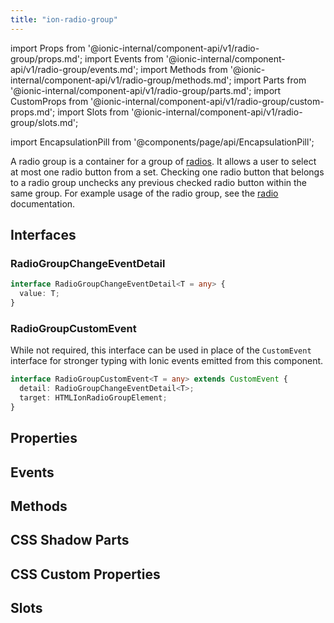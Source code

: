 ```yaml
---
title: "ion-radio-group"
---
```

import Props from '@ionic-internal/component-api/v1/radio-group/props.md';
import Events from '@ionic-internal/component-api/v1/radio-group/events.md';
import Methods from '@ionic-internal/component-api/v1/radio-group/methods.md';
import Parts from '@ionic-internal/component-api/v1/radio-group/parts.md';
import CustomProps from '@ionic-internal/component-api/v1/radio-group/custom-props.md';
import Slots from '@ionic-internal/component-api/v1/radio-group/slots.md';

<head>
  <title>ion-radio-group | Radio Button Group Usage for Ionic Apps</title>
  <meta name="description" content="A radio group is a group of radio buttons. Radio groups allow a user to select at most one radio button from a set. Learn more about ion-radio-group usage." />
</head>

import EncapsulationPill from '@components/page/api/EncapsulationPill';


A radio group is a container for a group of [radios](./radio). It allows a user to select at most one radio button from a set. Checking one radio button that belongs to a radio group unchecks any previous checked radio button within the same group. For example usage of the radio group, see the [radio](./radio) documentation.


## Interfaces

### RadioGroupChangeEventDetail

```typescript
interface RadioGroupChangeEventDetail<T = any> {
  value: T;
}
```

### RadioGroupCustomEvent

While not required, this interface can be used in place of the `CustomEvent` interface for stronger typing with Ionic events emitted from this component.

```typescript
interface RadioGroupCustomEvent<T = any> extends CustomEvent {
  detail: RadioGroupChangeEventDetail<T>;
  target: HTMLIonRadioGroupElement;
}
```


## Properties
<Props />

## Events
<Events />

## Methods
<Methods />

## CSS Shadow Parts
<Parts />

## CSS Custom Properties
<CustomProps />

## Slots
<Slots />
